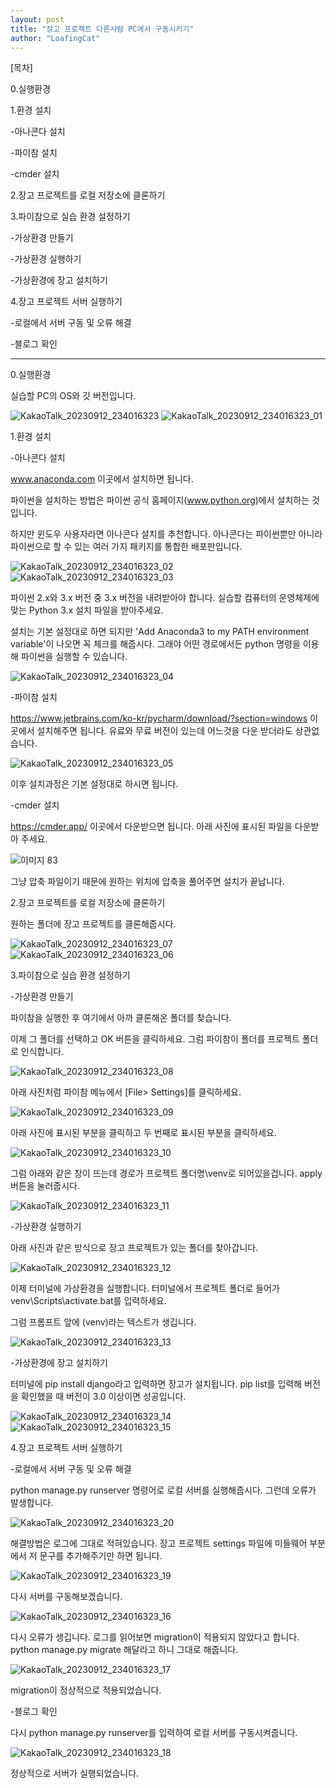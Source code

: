 ```yaml
---
layout: post
title: "장고 프로젝트 다른사람 PC에서 구동시키기"
author: "LoafingCat"
---
```



[목차]

0.실행환경

1.환경 설치

-아나콘다 설치

-파이참 설치

-cmder 설치

2.장고 프로젝트를 로컬 저장소에 클론하기

3.파이참으로 실습 환경 설정하기

-가상환경 만들기

-가상환경 실행하기

-가상환경에 장고 설치하기

4.장고 프로젝트 서버 실행하기

-로컬에서 서버 구동 및 오류 해결

-블로그 확인

---------------------------------------

0.실행환경

실습할 PC의 OS와 깃 버전입니다.

![KakaoTalk_20230912_234016323](https://github.com/Loafingcat/Django/assets/98324619/07121640-a64d-429c-8358-10b6b53142da)
![KakaoTalk_20230912_234016323_01](https://github.com/Loafingcat/Django/assets/98324619/2cf59f46-7e44-4930-81c3-2f11fcc2336e)


1.환경 설치

-아나콘다 설치

www.anaconda.com 이곳에서 설치하면 됩니다.

파이썬을 설치하는 방법은 파이썬 공식 홈페이지(www.python.org)에서 설치하는 것입니다.

하지만 윈도우 사용자라면 아나콘다 설치를 추천합니다. 아나콘다는 파이썬뿐만 아니라 파이썬으로 할 수 있는 여러 가지 패키지를 통합한 배포판입니다.

![KakaoTalk_20230912_234016323_02](https://github.com/Loafingcat/Django/assets/98324619/9a44f3b2-7d3e-44ca-8c3e-7430442e487b)
![KakaoTalk_20230912_234016323_03](https://github.com/Loafingcat/Django/assets/98324619/7639dcd3-5795-4eac-a970-9328d1d4bc13)


파이썬 2.x와 3.x 버전 중 3.x 버전을 내려받아야 합니다. 실습할 컴퓨터의 운영체제에 맞는 Python 3.x 설치 파일을 받아주세요.

설치는 기본 설정대로 하면 되지만 'Add Anaconda3 to my PATH environment variable'이 나오면 꼭 체크를 해줍시다. 그래야 어떤 경로에서든 python 명령을 이용해 파이썬을 실행할 수 있습니다.

![KakaoTalk_20230912_234016323_04](https://github.com/Loafingcat/Django/assets/98324619/e15c6eae-d710-4ef7-935f-84bda6497890)


-파이참 설치

https://www.jetbrains.com/ko-kr/pycharm/download/?section=windows 이곳에서 설치해주면 됩니다. 유료와 무료 버전이 있는데
어느것을 다운 받더라도 상관없습니다.

![KakaoTalk_20230912_234016323_05](https://github.com/Loafingcat/Django/assets/98324619/e0d213cc-e2c8-4d14-a314-24c3875d4de9)


이후 설치과정은 기본 설정대로 하시면 됩니다.

-cmder 설치

https://cmder.app/ 이곳에서 다운받으면 됩니다. 아래 사진에 표시된 파일을 다운받아 주세요.

![이미지 83](https://github.com/Loafingcat/Django/assets/98324619/575238b6-694f-4b2f-8858-93536e4137b8)


그냥 압축 파일이기 때문에 원하는 위치에 압축을 풀어주면 설치가 끝납니다.

2.장고 프로젝트를 로컬 저장소에 클론하기

원하는 폴더에 장고 프로젝트를 클론해줍시다.

![KakaoTalk_20230912_234016323_07](https://github.com/Loafingcat/Django/assets/98324619/03bb4f64-de79-428f-9c5a-ded1b5fc76e4)
![KakaoTalk_20230912_234016323_06](https://github.com/Loafingcat/Django/assets/98324619/d3f8c066-bcd9-4e59-9407-c93b86e204cf)


3.파이참으로 실습 환경 설정하기

-가상환경 만들기

파이참을 실행한 후 여기에서 아까 클론해온 폴더를 찾습니다.

이제 그 폴더를 선택하고 OK 버튼을 클릭하세요. 그럼 파이참이 폴더를 프로젝트 폴더로 인식합니다.

![KakaoTalk_20230912_234016323_08](https://github.com/Loafingcat/Django/assets/98324619/d854b6ce-00ad-4391-a6dc-7287ff55c440)


아래 사진처럼 파이참 메뉴에서 [File> Settings]를 클릭하세요.

![KakaoTalk_20230912_234016323_09](https://github.com/Loafingcat/Django/assets/98324619/1d32a5ae-ee73-4b87-ba48-45c9a56b68c8)


아래 사진에 표시된 부분을 클릭하고 두 번째로 표시된 부분을 클릭하세요.

![KakaoTalk_20230912_234016323_10](https://github.com/Loafingcat/Django/assets/98324619/4047f59e-897e-43d7-b30b-ae74908cda14)


그럼 아래와 같은 창이 뜨는데 경로가 프로젝트 폴더명\venv로 되어있을겁니다. apply 버튼을 눌러줍시다.

![KakaoTalk_20230912_234016323_11](https://github.com/Loafingcat/Django/assets/98324619/51119c15-41ad-49b7-ab1f-97f464eb83d3)



-가상환경 실행하기

아래 사진과 같은 방식으로 장고 프로젝트가 있는 폴더를 찾아갑니다.

![KakaoTalk_20230912_234016323_12](https://github.com/Loafingcat/Django/assets/98324619/09026718-ad1f-421f-9f2d-37d3ad6a724d)


이제 터미널에 가상환경을 실행합니다. 터미널에서 프로젝트 폴더로 들어가 venv\Scripts\activate.bat를 입력하세요.

그럼 프롬프트 앞에 (venv)라는 텍스트가 생깁니다.

![KakaoTalk_20230912_234016323_13](https://github.com/Loafingcat/Django/assets/98324619/d137fd89-34e0-434a-a645-edd142729d5e)


-가상환경에 장고 설치하기

터미널에 pip install django라고 입력하면 장고가 설치됩니다. pip list를 입력해 버전을 확인했을 때 버전이 3.0 이상이면 성공입니다.

![KakaoTalk_20230912_234016323_14](https://github.com/Loafingcat/Django/assets/98324619/03ea804f-f9ac-43c0-92ad-a8aa36ca352d)
![KakaoTalk_20230912_234016323_15](https://github.com/Loafingcat/Django/assets/98324619/134523ad-f729-4f2b-b167-ac71915d1aef)


4.장고 프로젝트 서버 실행하기

-로컬에서 서버 구동 및 오류 해결

python manage.py runserver 명령어로 로컬 서버를 실행해줍시다. 그런데 오류가 발생합니다. 

![KakaoTalk_20230912_234016323_20](https://github.com/Loafingcat/Django/assets/98324619/ac1aa612-7d97-4519-8ac1-b2625bf99fb7)

해결방법은 로그에 그대로 적혀있습니다. 장고 프로젝트 settings 파일에 미들웨어 부분에서 저 문구를 추가해주기만 하면 됩니다.

![KakaoTalk_20230912_234016323_19](https://github.com/Loafingcat/Django/assets/98324619/038c2fe3-086c-4c31-ba3e-7977c1295b9f)

다시 서버를 구동해보겠습니다.

![KakaoTalk_20230912_234016323_16](https://github.com/Loafingcat/Django/assets/98324619/f60af9e6-1e43-4fef-a922-a9a3356da64b)

다시 오류가 생깁니다. 로그를 읽어보면 migration이 적용되지 않았다고 합니다. python manage.py migrate 해달라고 하니 그대로 해줍니다.

![KakaoTalk_20230912_234016323_17](https://github.com/Loafingcat/Django/assets/98324619/8d752370-87dd-49df-b56b-18eef3b72454)

migration이 정상적으로 적용되었습니다.

-블로그 확인

다시 python manage.py runserver를 입력하여 로컬 서버를 구동시켜줍니다.

![KakaoTalk_20230912_234016323_18](https://github.com/Loafingcat/Django/assets/98324619/979d7c0e-799b-45e9-b177-74667ca7aa48)


정상적으로 서버가 실행되었습니다.













